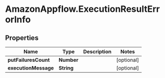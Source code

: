 # AmazonAppflow.ExecutionResultErrorInfo

## Properties

Name | Type | Description | Notes
------------ | ------------- | ------------- | -------------
**putFailuresCount** | **Number** |  | [optional] 
**executionMessage** | **String** |  | [optional] 


